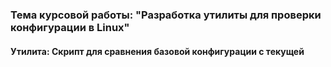 ### Тема курсовой работы: "Разработка утилиты для проверки конфигурации в Linux"

#### Утилита: Скрипт для сравнения базовой конфигурации с текущей
